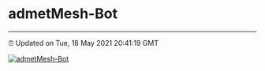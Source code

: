 # admetMesh-Bot
---
⏰ Updated on Tue, 18 May 2021 20:41:19 GMT

[![admetMesh-Bot](https://github.com/kotori-y/admetMesh-bot/actions/workflows/main.yml/badge.svg)](https://github.com/kotori-y/admetMesh-bot/actions/workflows/main.yml)
